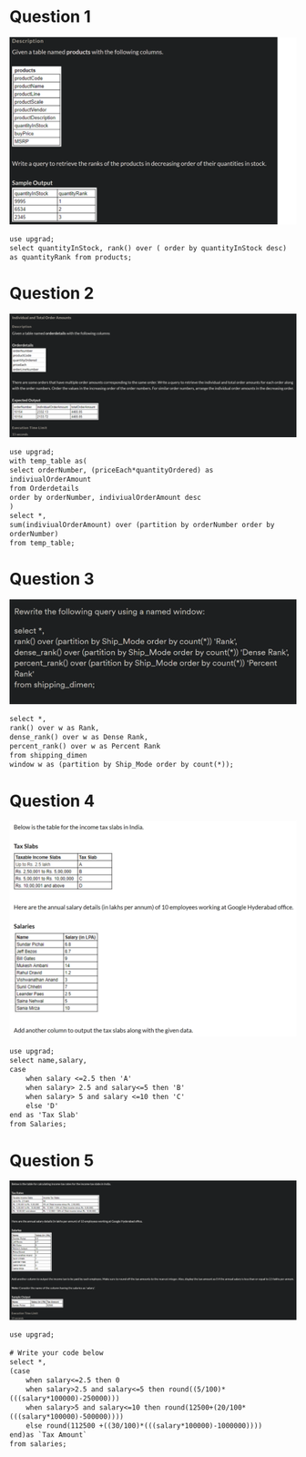 # Question 1
<img src="image1.png">

```
use upgrad;
select quantityInStock, rank() over ( order by quantityInStock desc) as quantityRank from products;
```

# Question 2
<img src="imag2.png">

```
use upgrad;
with temp_table as(
select orderNumber, (priceEach*quantityOrdered) as indiviualOrderAmount
from Orderdetails
order by orderNumber, indiviualOrderAmount desc
)
select *,
sum(indiviualOrderAmount) over (partition by orderNumber order by orderNumber)
from temp_table;
```

# Question 3
<img src="image3.png">

```
select *,
rank() over w as Rank,
dense_rank() over w as Dense Rank,
percent_rank() over w as Percent Rank
from shipping_dimen
window w as (partition by Ship_Mode order by count(*));
```

# Question 4
<img src="image4.png">

```
use upgrad;
select name,salary,
case
    when salary <=2.5 then 'A'
    when salary> 2.5 and salary<=5 then 'B'
    when salary> 5 and salary <=10 then 'C'
    else 'D'
end as 'Tax Slab'
from Salaries;
```

# Question 5
<img src="image5.png">

```
use upgrad;

# Write your code below
select *,
(case 
    when salary<=2.5 then 0
    when salary>2.5 and salary<=5 then round((5/100)*(((salary*100000)-250000)))
    when salary>5 and salary<=10 then round(12500+(20/100*(((salary*100000)-500000))))
    else round(112500 +((30/100)*(((salary*100000)-1000000))))
end)as `Tax Amount`
from salaries;
```

